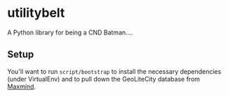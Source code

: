 utilitybelt
===========

A Python library for being a CND Batman....

## Setup
You'll want to run ```script/bootstrap``` to install the necessary dependencies (under VirtualEnv) and to pull down the GeoLiteCity database from [Maxmind](https://www.maxmind.com/en/home).